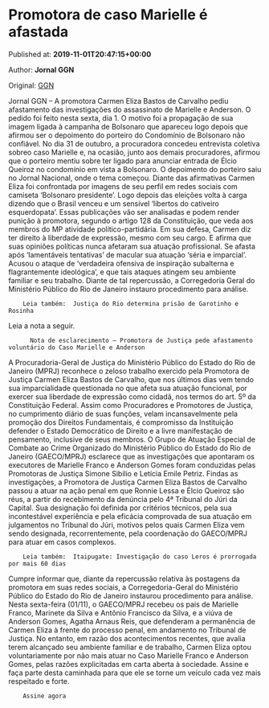 
# Promotora de caso Marielle é afastada

Published at: **2019-11-01T20:47:15+00:00**

Author: **Jornal GGN**

Original: [GGN](https://jornalggn.com.br/justica/promotora-de-caso-marielle-e-afastada/)

Jornal GGN – A promotora Carmen Eliza Bastos de Carvalho pediu afastamento das investigações do assassinato de Marielle e Anderson. O pedido foi feito nesta sexta, dia 1. O motivo foi a propagação de sua imagem ligada à campanha de Bolsonaro que apareceu logo depois que afirmou ser o depoimento do porteiro do Condomínio de Bolsonaro não confiável.
No dia 31 de outubro, a procuradora concedeu entrevista coletiva sobreo caso Marielle e, na ocasião, junto aos demais procuradores, afirmou que o porteiro mentiu sobre ter ligado para anunciar entrada de Élcio Queiroz no condomínio em vista a Bolsonaro. O depoimento do porteiro saiu no Jornal Nacional, onde o tema começou.
Diante das afirmativas Carmen Eliza foi confrontada por imagens de seu perfil em redes sociais com camiseta ‘Bolsonaro presidente’. Logo depois das eleições volta à carga dizendo que o Brasil venceu e um sensível ‘libertos do cativeiro esquerdopata’. Essas publicações vão ser analisadas e podem render punição à promotora, segundo o artigo 128 da Constituição, que veda aos membros do MP atividade político-partidária.
Em sua defesa, Carmen diz ter direito à liberdade de expressão, mesmo com seu cargo. E afirma que suas opiniões políticas nunca afetaram sua atuação profissional. Se afasta após ‘lamentáveis tentativas’ de macular sua atuação ‘séria e imparcial’. Acusou o ataque de ‘verdadeira ofensiva de inspiração subalterna e flagrantemente ideológica’, e que tais ataques atingem seu ambiente familiar e seu trabalho.
Diante de tal repercussão, a Corregedoria Geral do Ministério Público do Rio de Janeiro instauro procedimento para análise.

        Leia também:  Justiça do Rio determina prisão de Garotinho e Rosinha
      
Leia a nota a seguir.

        
          Nota de esclarecimento – Promotora de Justiça pede afastamento voluntário do Caso Marielle e Anderson
        
      
A Procuradoria-Geral de Justiça do Ministério Público do Estado do Rio de Janeiro (MPRJ) reconhece o zeloso trabalho exercido pela Promotora de Justiça Carmen Eliza Bastos de Carvalho, que nos últimos dias vem tendo sua imparcialidade questionada no que afeta sua atuação funcional, por exercer sua liberdade de expressão como cidadã, nos termos do art. 5º da Constituição Federal. Assim como Procuradores e Promotores de Justiça, no cumprimento diário de suas funções, velam incansavelmente pela promoção dos Direitos Fundamentais, é compromisso da Instituição defender o Estado Democrático de Direito e a livre manifestação de pensamento, inclusive de seus membros.
O Grupo de Atuação Especial de Combate ao Crime Organizado do Ministério Público do Estado do Rio de Janeiro (GAECO/MPRJ) esclarece que as investigações que apontaram os executores de Marielle Franco e Anderson Gomes foram conduzidas pelas Promotoras de Justiça Simone Sibilio e Letícia Emile Petriz. Findas as investigações, a Promotora de Justiça Carmen Eliza Bastos de Carvalho passou a atuar na ação penal em que Ronnie Lessa e Élcio Queiroz são réus, a partir do recebimento da denúncia pelo 4ª Tribunal do Júri da Capital. Sua designação foi definida por critérios técnicos, pela sua incontestável experiência e pela eficácia comprovada de sua atuação em julgamentos no Tribunal do Júri, motivos pelos quais Carmen Eliza vem sendo designada, recorrentemente, pela coordenação do GAECO/MPRJ para atuar em casos complexos.

        Leia também:  Itaipugate: Investigação do caso Leros é prorrogada por mais 60 dias
      
Cumpre informar que, diante da repercussão relativa às postagens da promotora em suas redes sociais, a Corregedoria-Geral do Ministério Público do Estado do Rio de Janeiro instaurou procedimento para análise.
Nesta sexta-feira (01/11), o GAECO/MPRJ recebeu os pais de Marielle Franco, Marinete da Silva e Antônio Francisco da Silva, e a viúva de Anderson Gomes, Agatha Arnaus Reis, que defenderam a permanência de Carmen Eliza à frente do processo penal, em andamento no Tribunal de Justiça.
No entanto, em razão dos acontecimentos recentes, que avalia terem alcançado seu ambiente familiar e de trabalho, Carmen Eliza optou voluntariamente por não mais atuar no Caso Marielle Franco e Anderson Gomes, pelas razões explicitadas em carta aberta à sociedade.
Assine e faça parte desta caminhada para que ele se torne um veículo cada vez mais respeitado e forte.

        Assine agora
      
